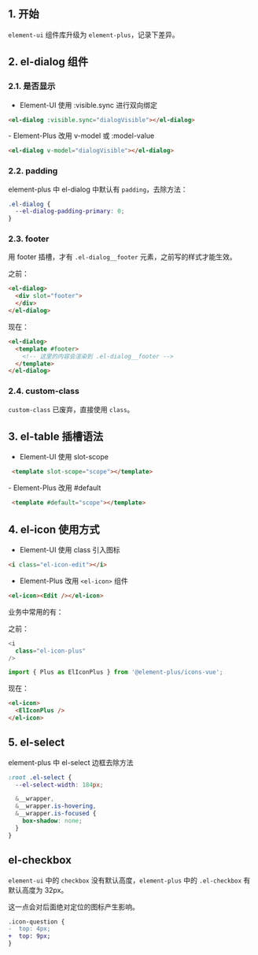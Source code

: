 ## 1. 开始

`element-ui` 组件库升级为 `element-plus`，记录下差异。

## 2. el-dialog 组件​

### 2.1. 是否显示

- Element-UI​​ 使用 :visible.sync 进行双向绑定

```html
<el-dialog :visible.sync="dialogVisible"></el-dialog>
```

​​- Element-Plus​​ 改用 v-model 或 :model-value

```html
<el-dialog v-model="dialogVisible"></el-dialog>
```

### 2.2. padding

element-plus 中 el-dialog 中默认有 `padding`，去除方法：

```css
.el-dialog {
  --el-dialog-padding-primary: 0;
}
```

### 2.3. footer

用 footer 插槽，才有 `.el-dialog__footer` 元素，之前写的样式才能生效。

之前：

```html
<el-dialog>
  <div slot="footer">
  </div>
</el-dialog>
```

现在：

```html
<el-dialog>
  <template #footer>
    <!-- 这里的内容会渲染到 .el-dialog__footer -->
  </template>
</el-dialog>
```

### 2.4. custom-class

`custom-class` 已废弃，直接使用 `class`。

## 3. el-table 插槽语法​

- Element-UI​​ 使用 slot-scope

```html
 <template slot-scope="scope"></template>
```

​​- Element-Plus​​ 改用 #default

```html
 <template #default="scope"></template>
```

## 4. el-icon 使用方式​

- ​​Element-UI​​ 使用 class 引入图标

```html
<i class="el-icon-edit"></i>
```

- Element-Plus​​ 改用 `<el-icon>` 组件

```html
<el-icon><Edit /></el-icon>
```

业务中常用的有：

之前：

```ts
<i
  class="el-icon-plus"
/>
```

```ts
import { Plus as ElIconPlus } from '@element-plus/icons-vue';
```

现在：

```html
<el-icon>
  <ElIconPlus />
</el-icon>
```

## 5. el-select

element-plus 中 el-select 边框去除方法

```css
:root .el-select {
  --el-select-width: 184px;

  &__wrapper,
  &__wrapper.is-hovering,
  &__wrapper.is-focused {
    box-shadow: none;
  }
}
```

## el-checkbox

`element-ui` 中的 `checkbox` 没有默认高度，`element-plus` 中的 `.el-checkbox` 有默认高度为 32px。

这一点会对后面绝对定位的图标产生影响。

```diff
.icon-question {
-  top: 4px;
+  top: 9px;
}
```
